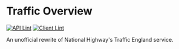 # Traffic Overview

[![API Lint](https://github.com/Naeviant/traffic-overview/actions/workflows/api_lint.yml/badge.svg)](https://github.com/Naeviant/traffic-overview/actions/workflows/api_lint.yml)
[![Client Lint](https://github.com/Naeviant/traffic-overview/actions/workflows/client_lint.yml/badge.svg)](https://github.com/Naeviant/traffic-overview/actions/workflows/client_lint.yml)

An unofficial rewrite of National Highway's Traffic England service.
